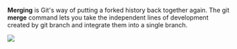 **Merging** is Git's way of putting a forked history back together again. The git **merge** command lets you take the independent lines of development created by git branch and integrate them into a single branch.

![](https://git-scm.com/book/en/v2/images/basic-branching-5.png)
